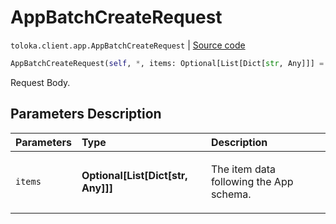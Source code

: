 # AppBatchCreateRequest
`toloka.client.app.AppBatchCreateRequest` | [Source code](https://github.com/Toloka/toloka-kit/blob/v0.1.24/src/client/app/__init__.py#L209)

```python
AppBatchCreateRequest(self, *, items: Optional[List[Dict[str, Any]]] = None)
```

Request Body.

## Parameters Description

| Parameters | Type | Description |
| :----------| :----| :-----------|
`items`|**Optional\[List\[Dict\[str, Any\]\]\]**|<p>The item data following the App schema.</p>
